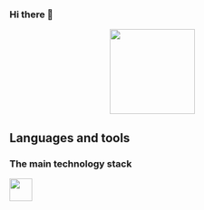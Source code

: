 ### Hi there 👋

<p align='center'>
   <a href="https://github-readme-stats.vercel.app/api?username=maksim25y&show_icons=true&count_private=true">
       <img height=150 src="https://github-readme-stats.vercel.app/api?username=maksim25y&show_icons=true&count_private=true"/></a>
</p>

## Languages and tools

### The main technology stack

<img src="https://cdn.jsdelivr.net/gh/devicons/devicon/icons/css3/css3-original-wordmark.svg" wigth="40" height="40"/>

